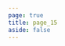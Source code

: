 ```yaml
---
page: true
title: page_15
aside: false
---
```

<script setup>
import Page from "./.vitepress/theme/components/Page.vue";
import { useData } from "vitepress";
const { theme } = useData();
const posts = theme.value.posts.slice(140,150)
</script>
<Page :posts="posts" :pageCurrent="15" :pagesNum="23" />